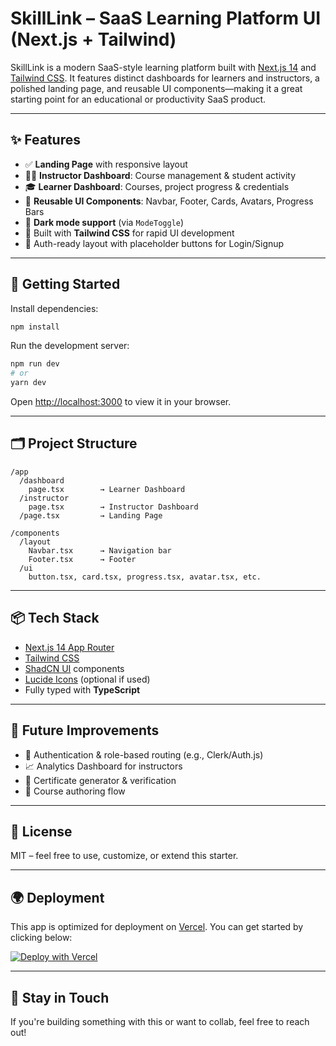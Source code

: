 # SkillLink – SaaS Learning Platform UI (Next.js + Tailwind)

SkillLink is a modern SaaS-style learning platform built with [Next.js 14](https://nextjs.org/) and [Tailwind CSS](https://tailwindcss.com/). It features distinct dashboards for learners and instructors, a polished landing page, and reusable UI components—making it a great starting point for an educational or productivity SaaS product.

---

## ✨ Features

- ✅ **Landing Page** with responsive layout
- 👩‍🏫 **Instructor Dashboard**: Course management & student activity
- 🎓 **Learner Dashboard**: Courses, project progress & credentials
- 🧩 **Reusable UI Components**: Navbar, Footer, Cards, Avatars, Progress Bars
- 🌙 **Dark mode support** (via `ModeToggle`)
- 💨 Built with **Tailwind CSS** for rapid UI development
- 🔐 Auth-ready layout with placeholder buttons for Login/Signup

---

## 🚀 Getting Started

Install dependencies:

```bash
npm install
```

Run the development server:

```bash
npm run dev
# or
yarn dev
```

Open [http://localhost:3000](http://localhost:3000) to view it in your browser.

---

## 🗂️ Project Structure

```
/app
  /dashboard
    page.tsx        → Learner Dashboard
  /instructor
    page.tsx        → Instructor Dashboard
  /page.tsx         → Landing Page

/components
  /layout
    Navbar.tsx      → Navigation bar
    Footer.tsx      → Footer
  /ui
    button.tsx, card.tsx, progress.tsx, avatar.tsx, etc.
```

---

## 📦 Tech Stack

- [Next.js 14 App Router](https://nextjs.org/docs/app)
- [Tailwind CSS](https://tailwindcss.com/)
- [ShadCN UI](https://ui.shadcn.com/) components
- [Lucide Icons](https://lucide.dev/) (optional if used)
- Fully typed with **TypeScript**

---

## 🧪 Future Improvements

- 🔐 Authentication & role-based routing (e.g., Clerk/Auth.js)
- 📈 Analytics Dashboard for instructors
- 🧾 Certificate generator & verification
- 🧠 Course authoring flow

---

## 📄 License

MIT – feel free to use, customize, or extend this starter.

---

## 🌍 Deployment

This app is optimized for deployment on [Vercel](https://vercel.com). You can get started by clicking below:

[![Deploy with Vercel](https://vercel.com/button)](https://vercel.com/new)

---

## 👋 Stay in Touch

If you're building something with this or want to collab, feel free to reach out!
